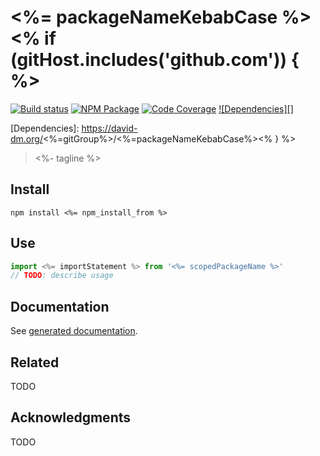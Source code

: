 # <%= packageNameKebabCase %><% if (gitHost.includes('github.com')) { %>
[![Build status][]](https://travis-ci.org/<%=gitGroup%>/<%=packageNameKebabCase%>)
[![NPM Package][]](https://npmjs.org/package/<%=scopedPackageName%>)
[![Code Coverage][]](https://codecov.io/gh/<%=gitGroup%>/<%=packageNameKebabCase%>)
[![Dependencies][]](https://david-dm.org/<%=gitGroup%>/<%=packageNameKebabCase%>/status.svg)

[Build status]: https://travis-ci.org/<%=gitGroup%>/<%=packageNameKebabCase%>.svg?branch=master
[NPM Package]: https://img.shields.io/npm/v/<%=scopedPackageName%>.svg
[Code Coverage]: https://codecov.io/gh/<%=gitGroup%>/<%=packageNameKebabCase%>/branch/master/graph/badge.svg
[Dependencies]: https://david-dm.org/<%=gitGroup%>/<%=packageNameKebabCase%><% } %>

> <%- tagline %>

## Install

```shell
npm install <%= npm_install_from %>
```

## Use

```typescript
import <%= importStatement %> from '<%= scopedPackageName %>'
// TODO: describe usage
```

## Documentation

See [generated documentation](doc/README.md).

## Related

TODO

## Acknowledgments

TODO
